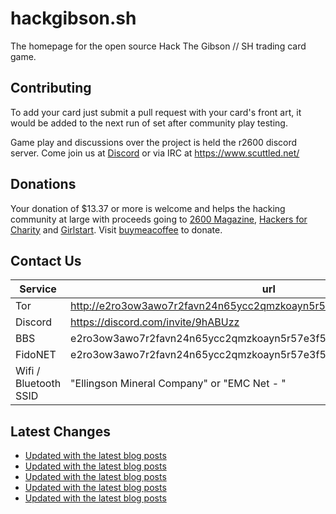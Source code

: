 # hackgibson.sh
The homepage for the open source Hack The Gibson // SH trading card game.


## Contributing

To add your card just submit a pull request with your card's front art, it would be added to the next run of set after community play testing.

Game play and discussions over the project is held the r2600 discord server. Come join us at [Discord](https://discord.com/invite/9hABUzz) or via IRC at https://www.scuttled.net/


## Donations

Your donation of $13.37 or more is welcome and helps the hacking community at large with proceeds going to [2600 Magazine](https://2600.com/), [Hackers for Charity](https://hackersforcharity.org) and [Girlstart](https://girlstart.org).  Visit [buymeacoffee](https://www.buymeacoffee.com/hackgibson.sh) to donate.


## Contact Us

Service | url
-|-
Tor | http://e2ro3ow3awo7r2favn24n65ycc2qmzkoayn5r57e3f56nvjwdcgg32ad.onion
Discord | https://discord.com/invite/9hABUzz
BBS | e2ro3ow3awo7r2favn24n65ycc2qmzkoayn5r57e3f56nvjwdcgg32ad.onion:23
FidoNET | e2ro3ow3awo7r2favn24n65ycc2qmzkoayn5r57e3f56nvjwdcgg32ad.onion:24554
Wifi / Bluetooth SSID | "Ellingson Mineral Company" or "EMC Net - <fidonet address>"

## Latest Changes
<!-- BLOG-POST-LIST:START -->
- [Updated with the latest blog posts](https://github.com/DFW2600/hackgibson.sh/commit/b636909b95d826053a43a58ba865a5ef3c6877c8)
- [Updated with the latest blog posts](https://github.com/DFW2600/hackgibson.sh/commit/591a8125f920a68983114af9acc25d59bb27459e)
- [Updated with the latest blog posts](https://github.com/DFW2600/hackgibson.sh/commit/6327af0758519e2722b7d1e41c9d01aa7e1b6b2e)
- [Updated with the latest blog posts](https://github.com/DFW2600/hackgibson.sh/commit/c1016c52f269cc5426e9997dd131a28b52fce3e9)
- [Updated with the latest blog posts](https://github.com/DFW2600/hackgibson.sh/commit/57a033c07af5486739adcca0ff71dbafc452dd6f)
<!-- BLOG-POST-LIST:END -->
